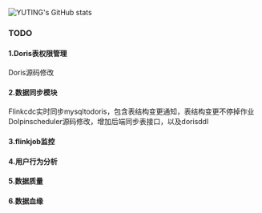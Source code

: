 ![YUTING's GitHub stats](https://github-readme-stats.vercel.app/api?username=YUTING0907&show_icons=true&theme=tokyonight)

### TODO 
#### 1.Doris表权限管理
  Doris源码修改
#### 2.数据同步模块
  Flinkcdc实时同步mysqltodoris，包含表结构变更通知，表结构变更不停掉作业
  Dolpinscheduler源码修改，增加后端同步表接口，以及dorisddl
#### 3.flinkjob监控
#### 4.用户行为分析
#### 5.数据质量
#### 6.数据血缘


<!--
**YUTING0907/YUTING0907** is a ✨ _special_ ✨ repository because its `README.md` (this file) appears on your GitHub profile.

### Visit times
![Visitor Count](https://profile-counter.glitch.me/YUTING0907/count.svg)

### language
![Top Langs](https://github-readme-stats.vercel.app/api/top-langs/?username=YUTING0907&layout=compact&theme=tokyonight)
Here are some ideas to get you started:

- 🔭 I’m currently working on ...
- 🌱 I’m currently learning ...
- 👯 I’m looking to collaborate on ...
- 🤔 I’m looking for help with ...
- 💬 Ask me about ...
- 📫 How to reach me: ...
- 😄 Pronouns: ...
- ⚡ Fun fact: ...
-->
